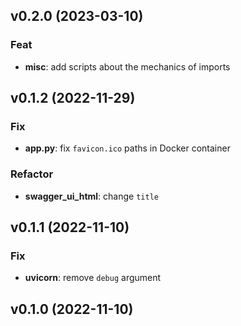 ## v0.2.0 (2023-03-10)

### Feat

- **misc**: add scripts about the mechanics of imports

## v0.1.2 (2022-11-29)

### Fix

- **app.py**: fix `favicon.ico` paths in Docker container

### Refactor

- **swagger_ui_html**: change `title`

## v0.1.1 (2022-11-10)

### Fix

- **uvicorn**: remove `debug` argument

## v0.1.0 (2022-11-10)
